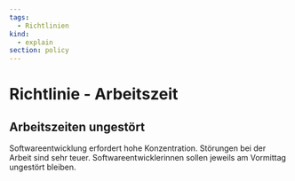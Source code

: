 ```yaml
---
tags:
  - Richtlinien
kind:
  - explain
section: policy
---
```

# Richtlinie - Arbeitszeit
## Arbeitszeiten ungestört

Softwareentwicklung erfordert hohe Konzentration. Störungen bei der Arbeit sind sehr teuer. Softwareentwicklerinnen sollen jeweils am Vormittag ungestört bleiben.
